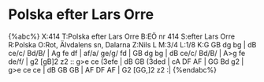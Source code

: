 # Polska efter Lars Orre

{%abc%}
X:414
T:Polska efter Lars Orre
B:EÖ nr 414
S:efter Lars Orre
R:Polska
O:Rot, Älvdalens sn, Dalarna
Z:Nils L
M:3/4
L:1/8
K:G
GB dg bg | dB ce/c/ Bd/B/ | Ag fe df | af/a/ ge/g/ fd |
GB dg bg | dB ce/c/ Bd/B/ | A>g fe de/f/ | g2 [gB]2 z2 ::
g>e ce (3efe | dB GB (3ded | cA DF AF | GG Bd g2 |
g>e ce ce | dB GB GB | AF DF AF | G2 [GG,]2 z2 :|
{%endabc%}
